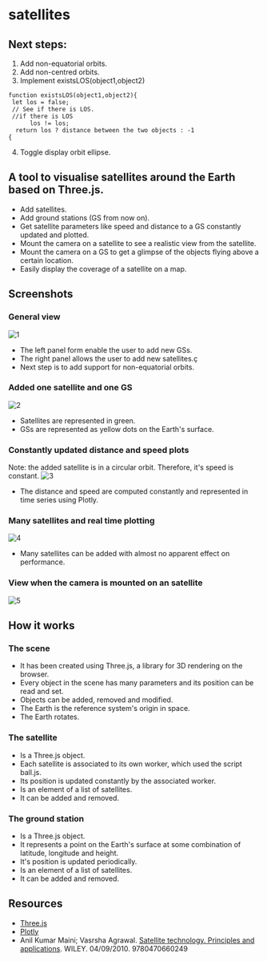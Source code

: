 # satellites
## Next steps:
1. Add non-equatorial orbits.
2. Add non-centred orbits.
3. Implement existsLOS(object1,object2)
```
function existsLOS(object1,object2){
 let los = false;
 // See if there is LOS.
 //if there is LOS
      los != los;
  return los ? distance between the two objects : -1
{
```
4. Toggle display orbit ellipse.

 ## A tool to visualise satellites around the Earth based on Three.js.
 - Add satellites.
 - Add ground stations (GS from now on).
 - Get satellite parameters like speed and distance to a GS constantly updated and plotted.
 - Mount the camera on a satellite to see a realistic view from the satellite.
 - Mount the camera on a GS to get a glimpse of the objects flying above a certain location.
 - Easily display the coverage of a satellite on a map.

## Screenshots
### General view
![1](https://user-images.githubusercontent.com/44316116/138673552-678867f4-bff5-4c42-a0c6-57639b6448f0.PNG)
- The left panel form enable the user to add new GSs.
- The right panel allows the user to add new satellites.ç
- Next step is to add support for non-equatorial orbits.

### Added one satellite and one GS
![2](https://user-images.githubusercontent.com/44316116/138673557-456938be-a6fb-4e16-a0a6-4b09b8a93999.PNG)
- Satellites are represented in green.
- GSs are represented as yellow dots on the Earth's surface.


### Constantly updated distance and speed plots
Note: the added satellite is in a circular orbit. Therefore, it's speed is constant.
![3](https://user-images.githubusercontent.com/44316116/138673545-a902f28e-5fd5-43c8-93c0-5c1e3d4ba286.PNG)
- The distance and speed are computed constantly and represented in time series using Plotly.

### Many satellites and real time plotting
![4](https://user-images.githubusercontent.com/44316116/138673549-dc0a3192-a85b-42f2-a3d1-d1c9bd719ff3.PNG)
- Many satellites can be added with almost no apparent effect on performance.

### View when the camera is mounted on an satellite
![5](https://user-images.githubusercontent.com/44316116/138673550-c52e59e3-b98a-4890-b4a1-f3033c759bfc.PNG)

## How it works
### The scene
- It has been created using Three.js, a library for 3D rendering on the browser. 
- Every object in the scene has many parameters and its position can be read and set. 
- Objects can be added, removed and modified.
- The Earth is the reference system's origin in space.
- The Earth rotates.

### The satellite
- Is a Three.js object.
- Each satellite is associated to its own worker, which used the script ball.js.
- Its position is updated constantly by the associated worker.
- Is an element of a list of satellites.
- It can be added and removed.

### The ground station
- Is a Three.js object.
- It represents a point on the Earth's surface at some combination of latitude, longitude and height.
- It's position is updated periodically.
- Is an element of a list of satellites.
- It can be added and removed.

## Resources
- [Three.js](https://threejs.org/)
- [Plotly](https://plotly.com/javascript/)
- Anil Kumar Maini; Vasrsha Agrawal. [Satellite technology. Principles and applications](https://onlinelibrary.wiley.com/doi/book/10.1002/9780470711736). WILEY. 04/09/2010. 9780470660249 
